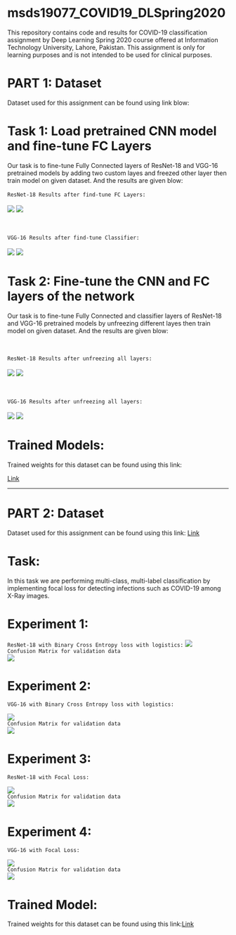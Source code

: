 # msds19077_COVID19_DLSpring2020
This repository contains code and results for COVID-19 classification assignment by Deep Learning Spring 2020 course offered at Information Technology University, Lahore, Pakistan. This assignment is only for learning purposes and is not intended to be used for clinical purposes.

# PART 1: Dataset
Dataset used for this assignment can be found using link blow: <a href="https://drive.google.com/file/d/1-HQQciKYfwAO3oH7ci6zhg45DduvkpnK/view?usp=sharing"></a>

# Task 1: Load pretrained CNN model and fine-tune FC Layers
Our task is to fine-tune Fully Connected layers of ResNet-18 and VGG-16 pretrained models by adding two custom layes and freezed other layer then train model on given dataset. And the results are given blow:
</br></br>
```ResNet-18 Results after find-tune FC Layers:```
</br></br>
![](Results/resnet18_FC_Control_curves.png)
![](Results/resnet18_FC_Control_results.png)

</br></br>
```VGG-16 Results after find-tune Classifier:```
</br></br>
![](Results/vgg16_FC_Only_curves.png)
![](Results/vgg16_FC_Only_results.png)

# Task 2: Fine-tune the CNN and FC layers of the network
Our task is to fine-tune Fully Connected and classifier layers of ResNet-18 and VGG-16 pretrained models by unfreezing different layes then train model on given dataset. And the results are given blow:

</br></br>
```ResNet-18 Results after unfreezing all layers:```
</br></br>
![](Results/resnet18_entire_curves.png)
![](Results/resnet18_entire_results.png)

</br></br>
```VGG-16 Results after unfreezing all layers:```
</br></br>
![](Results/vgg16_entire_curves.png)
![](Results/vgg16_entire_results.png)

# Trained Models:
<p>Trained weights for this dataset can be found using this link:</p><a href="https://drive.google.com/open?id=1evAZB1c9GfsWA-uiVcbebyGkt-2oFxBa">Link</a>


<hr>

# PART 2: Dataset
Dataset used for this assignment can be found using this link:  <a href="https://drive.google.com/file/d/1eytbwaLQBv12psV8I-aMkIli9N3bf8nO/view?usp=sharing">Link </a>
# Task:
In this task we are performing multi-class, multi-label classification by implementing focal loss for detecting infections such as COVID-19 among X-Ray images.

# Experiment 1:
```ResNet-18 with Binary Cross Entropy loss with logistics:```
![](Results/resnet18-bce.png)
</br>
```Confusion Matrix for validation data```
</br>
![](Results/resnet18-bce-CM-valid.png)

# Experiment 2:
```VGG-16 with Binary Cross Entropy loss with logistics:```

![](Results/vgg16-bce.png)
</br>
```Confusion Matrix for validation data```
</br>
![](Results/vgg16-bce-CM-valid.png)

# Experiment 3:
```ResNet-18 with Focal Loss:```

![](Results/resnet18-fl.png)
</br>
```Confusion Matrix for validation data```
</br>
![](Results/resnet18-fl-CM-valid.png)

# Experiment 4:
```VGG-16 with Focal Loss:```

![](Results/vgg16-fl.png)
</br>
```Confusion Matrix for validation data```
</br>
![](Results/vgg16-fl-CM-valid1.png)

# Trained Model:
Trained weights for this dataset can be found using this link:<a href="https://drive.google.com/open?id=1aTiVv7fDUqtbkrqM2e-LfjaTWkyfPu8d">Link</a>
